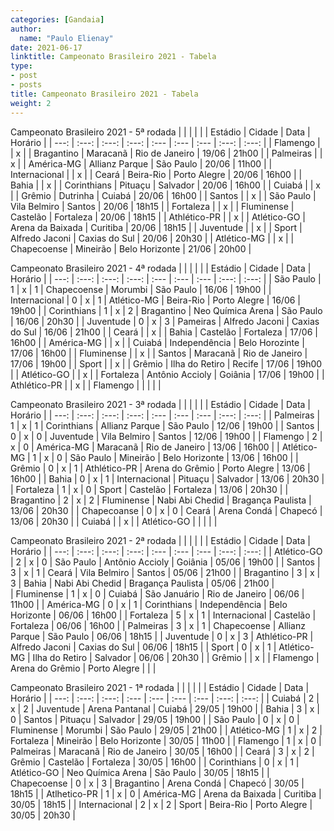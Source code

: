 ```yaml
---
categories: [Gandaia]
author:
  name: "Paulo Elienay"
date: 2021-06-17
linktitle: Campeonato Brasileiro 2021 - Tabela  
type:
- post
- posts
title: Campeonato Brasileiro 2021 - Tabela
weight: 2
---
```

Campeonato Brasileiro 2021 - 5ª rodada
|               |       |       |       |             | Estádio          | Cidade         | Data  | Horário |
| ---:          | :---: | :---: | :---: | :---        | :---             | :---           | :---: | :---:   |
| Flamengo      |       | x     |       | Bragantino  | Maracanã         | Rio de Janeiro | 19/06 | 21h00   |
| Palmeiras     |       | x     |       | América-MG  | Allianz Parque   | São Paulo      | 20/06 | 11h00   |
| Internacional |       | x     |       | Ceará       | Beira-Rio        | Porto Alegre   | 20/06 | 16h00   |
| Bahia         |       | x     |       | Corinthians | Pituaçu          | Salvador       | 20/06 | 16h00   |
| Cuiabá        |       | x     |       | Grêmio      | Dutrinha         | Cuiabá         | 20/06 | 16h00   |
| Santos        |       | x     |       | São Paulo   | Vila Belmiro     | Santos         | 20/06 | 18h15   |
| Fortaleza     |       | x     |       | Fluminense  | Castelão         | Fortaleza      | 20/06 | 18h15   |
| Athlético-PR  |       | x     |       | Atlético-GO | Arena da Baixada | Curitiba       | 20/06 | 18h15   |
| Juventude     |       | x     |       | Sport       | Alfredo Jaconi   | Caxias do Sul  | 20/06 | 20h30   |
| Atlético-MG   |       | x     |       | Chapecoense | Mineirão         | Belo Horizonte | 21/06 | 20h00   |

Campeonato Brasileiro 2021 - 4ª rodada
|               |       |       |       |             | Estádio           | Cidade         | Data  | Horário |
| ---:          | :---: | :---: | :---: | :---        | :---              | :---           | :---: | :---:   |
| São Paulo     | 1     | x     | 1     | Chapecoense | Morumbi           | São Paulo      | 16/06 | 19h00   |
| Internacional | 0     | x     | 1     | Atlético-MG | Beira-Rio         | Porto Alegre   | 16/06 | 19h00   |
| Corinthians   | 1     | x     | 2     | Bragantino  | Neo Química Arena | São Paulo      | 16/06 | 20h30   |
| Juventude     | 0     | x     | 3     | Pameiras    | Alfredo Jaconi    | Caxias do Sul  | 16/06 | 21h00   |
| Ceará         |       | x     |       | Bahia       | Castelão          | Fortaleza      | 17/06 | 16h00   |
| América-MG    |       | x     |       | Cuiabá      | Independência     | Belo Horozinte | 17/06 | 16h00   |
| Fluminense    |       | x     |       | Santos      | Maracanã          | Rio de Janeiro | 17/06 | 19h00   |
| Sport         |       | x     |       | Grêmio      | Ilha do Retiro    | Recife         | 17/06 | 19h00   |
| Atlético-GO   |       | x     |       | Fortaleza   | Antônio Accioly   | Goiânia        | 17/06 | 19h00   |
| Athlético-PR  |       | x     |       | Flamengo    |                   |                |       |         |

Campeonato Brasileiro 2021 - 3ª rodada
|             |       |       |       |               | Estádio         | Cidade            | Data  | Horário |
| ---:        | :---: | :---: | :---: | :---          | :---            | :---              | :---: | :---:   |
| Palmeiras   | 1     | x     | 1     | Corinthians   | Allianz Parque  | São Paulo         | 12/06 | 19h00   |
| Santos      | 0     | x     | 0     | Juventude     | Vila Belmiro    | Santos            | 12/06 | 19h00   |
| Flamengo    | 2     | x     | 0     | América-MG    | Maracanã        | Rio de Janeiro    | 13/06 | 16h00   |
| Atlético-MG | 1     | x     | 0     | São Paulo     | Mineirão        | Belo Horizonte    | 13/06 | 16h00   |
| Grêmio      | 0     | x     | 1     | Athlético-PR  | Arena do Grêmio | Porto Alegre      | 13/06 | 16h00   |
| Bahia       | 0     | x     | 1     | Internacional | Pituaçu         | Salvador          | 13/06 | 20h30   |
| Fortaleza   | 1     | x     | 0     | Sport         | Castelão        | Fortaleza         | 13/06 | 20h30   |
| Bragantino  | 2     | x     | 2     | Fluminense    | Nabi Abi Chedid | Bragança Paulista | 13/06 | 20h30   |
| Chapecoanse | 0     | x     | 0     | Ceará         | Arena Condá     | Chapecó           | 13/06 | 20h30   |
| Cuiabá      |       | x     |       | Atlético-GO   |                 |                   |       |         |

Campeonato Brasileiro 2021 - 2ª rodada
|             |       |       |       |               | Estádio         | Cidade            | Data  | Horário |
| ---:        | :---: | :---: | :---: | :---          | :---            | :---              | :---: | :---:   |
| Atlético-GO | 2     | x     | 0     | São Paulo     | Antônio Accioly | Goiânia           | 05/06 | 19h00   |
| Santos      | 3     | x     | 1     | Ceará         | Vila Belmiro    | Santos            | 05/06 | 21h00   |
| Bragantino  | 3     | x     | 3     | Bahia         | Nabi Abi Chedid | Bragança Paulista | 05/06 | 21h00   |  
| Fluminense  | 1     | x     | 0     | Cuiabá        | São Januário    | Rio de Janeiro    | 06/06 | 11h00   |
| América-MG  | 0     | x     | 1     | Corinthians   | Independência   | Belo Horizonte    | 06/06 | 16h00   |
| Fortaleza   | 5     | x     | 1     | Internacional | Castelão        | Fortaleza         | 06/06 | 16h00   |
| Palmeiras   | 3     | x     | 1     | Chapecoense   | Allianz Parque  | São Paulo         | 06/06 | 18h15   |
| Juventude   | 0     | x     | 3     | Athlético-PR  | Alfredo Jaconi  | Caxias do Sul     | 06/06 | 18h15   |
| Sport       | 0     | x     | 1     | Atlético-MG   | Ilha do Retiro  | Salvador          | 06/06 | 20h30   |
| Grêmio      |       | x     |       | Flamengo      | Arena do Grêmio | Porto Alegre      |       |         |  
  
Campeonato Brasileiro 2021 - 1ª rodada
|               |       |       |       |               | Estádio           | Cidade         | Data  | Horário |
| ---:          | :---: | :---: | :---  | :---          | :---              | :---           | :---: | :---:   |
| Cuiabá        | 2     | x     | 2     | Juventude     | Arena Pantanal    | Cuiabá         | 29/05 | 19h00   |
| Bahia         | 3     | x     | 0     | Santos        | Pituaçu           | Salvador       | 29/05 | 19h00   |
| São Paulo     | 0     | x     | 0     | Fluminense    | Morumbi           | São Paulo      | 29/05 | 21h00   |
| Atlético-MG   | 1     | x     | 2     | Fortaleza     | Mineirão          | Belo Horizonte | 30/05 | 11h00   |
| Flamengo      | 1     | x     | 0     | Palmeiras     | Maracanã          | Rio de Janeiro | 30/05 | 16h00   |
| Ceará         | 3     | x     | 2     | Grêmio        | Castelão          | Fortaleza      | 30/05 | 16h00   |
| Corinthians   | 0     | x     | 1     | Atlético-GO   | Neo Química Arena | São Paulo      | 30/05 | 18h15   |
| Chapecoense   | 0     | x     | 3     | Bragantino    | Arena Condá       | Chapecó        | 30/05 | 18h15   |
| Atlhetico-PR  | 1     | x     | 0     | América-MG    | Arena da Baixada  | Curitiba       | 30/05 | 18h15   |
| Internacional | 2     | x     | 2     | Sport         | Beira-Rio         | Porto Alegre   | 30/05 | 20h30   |


